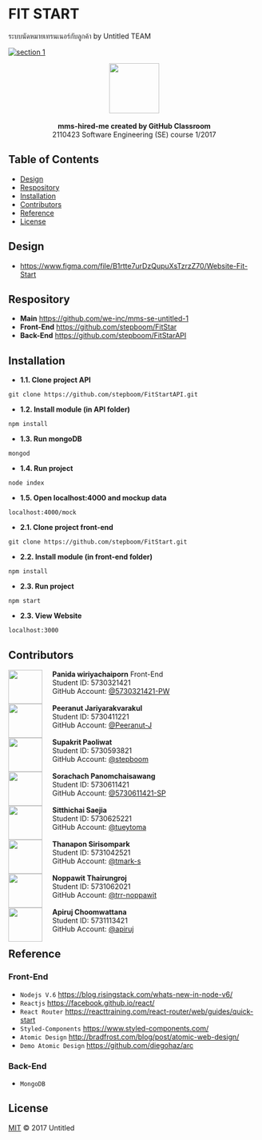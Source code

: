 
# FIT START 
ระบบนัดหมายเทรนเนอร์กับลูกค้า by Untitled TEAM 

[![section 1](https://img.shields.io/badge/section-1-ff69b4.svg?style=flat-square)](https://github.com/we-inc/mms-se-untitled-1)

<p align="center">
    <img height="100px" weight="auto" src="https://i.imgur.com/uYB2UoY.png"></img><br><br>
    <span><b>mms-hired-me created by GitHub Classroom</b></span> <br>2110423 Software Engineering (SE) course 1/2017
</p>

## Table of Contents
* [Design](#design)
* [Respository](#respository)
* [Installation](#installation)
* [Contributors](#contributors)
* [Reference](#reference)
* [License](#license)

## Design
* https://www.figma.com/file/B1rtte7urDzQupuXsTzrzZ70/Website-Fit-Start

## Respository

* **Main**        https://github.com/we-inc/mms-se-untitled-1
* **Front-End**   https://github.com/stepboom/FitStar
* **Back-End**    https://github.com/stepboom/FitStarAPI

## Installation

* **1.1. Clone project API**
```vim
git clone https://github.com/stepboom/FitStartAPI.git
```
* **1.2. Install module (in API folder)**
```vim
npm install
```
* **1.3. Run mongoDB**
```vim
mongod
```
* **1.4. Run project**
```vim
node index
```
* **1.5. Open localhost:4000 and mockup data**
```vim
localhost:4000/mock
```

* **2.1. Clone project front-end**
```vim
git clone https://github.com/stepboom/FitStart.git
```
* **2.2. Install module (in front-end folder)**
```vim
npm install
```
* **2.3. Run project**
```vim
npm start
```

* **2.3. View Website**
```vim
localhost:3000
```


## Contributors
<div>
    <a href="https://github.com/5730321421-PW"><img align="left" src="https://avatars.githubusercontent.com/5730321421-PW" width="68px;" style="margin: 0px 20px 0 0;"/></a>
    <b>Panida wiriyachaiporn</b> Front-End<br>
    Student ID: 5730321421<br>
    GitHub Account: <a href="https://github.com/5730321421-PW">@5730321421-PW</a>
</div>
<br>
<div>
    <a href="https://github.com/Peeranut-J"><img align="left" src="https://avatars.githubusercontent.com/Peeranut-J" width="68px;" style="margin: 0px 20px 0 0;"/></a>
    <b>Peeranut Jariyarakvarakul</b><br>
    Student ID: 5730411221<br>
    GitHub Account: <a href="https://github.com/Peeranut-J">@Peeranut-J</a>
</div>
<br>
<div>
    <a href="https://github.com/stepboom"><img align="left" src="https://avatars.githubusercontent.com/stepboom" width="68px;" style="margin: 0px 20px 0 0;"/></a>
    <b>Supakrit Paoliwat</b><br>
    Student ID: 5730593821<br>
    GitHub Account: <a href="https://github.com/stepboom">@stepboom</a>
</div>
<br>
<div>
    <a href="https://github.com/5730611421-SP"><img align="left" src="https://avatars.githubusercontent.com/5730611421-SP" width="68px;" style="margin: 0px 20px 0 0;"/></a>
    <b>Sorachach Panomchaisawang</b><br>
    Student ID: 5730611421<br>
    GitHub Account: <a href="https://github.com/5730611421-SP">@5730611421-SP</a>
</div>
<br>
<div>
    <a href="https://github.com/tueytoma"><img align="left" src="https://avatars.githubusercontent.com/tueytoma" width="68px;" style="margin: 0px 20px 0 0;"/></a>
    <b>Sitthichai Saejia</b><br>
    Student ID: 5730625221<br>
    GitHub Account: <a href="https://github.com/tueytoma">@tueytoma</a>
</div>
<br>
<div>
    <a href="https://github.com/tmark-s"><img align="left" src="https://avatars.githubusercontent.com/tmark-s" width="68px;" style="margin: 0px 20px 0 0;"/></a>
    <b>Thanapon Sirisompark</b><br>
    Student ID: 5731042521<br>
    GitHub Account: <a href="https://github.com/tmark-s">@tmark-s</a>
</div>
<br>
<div>
    <a href="https://github.com/trr-noppawit"><img align="left" src="https://avatars.githubusercontent.com/trr-noppawit" width="68px;" style="margin: 0px 20px 0 0;"/></a>
    <b>Noppawit Thairungroj</b><br>
    Student ID: 5731062021<br>
    GitHub Account: <a href="https://github.com/trr-noppawit">@trr-noppawit</a>
</div>
<br>
<div>
    <a href="https://github.com/apiruj"><img align="left" src="https://avatars.githubusercontent.com/apiruj" width="68px;" style="margin: 0px 20px 0 0;"/></a>
    <b>Apiruj Choomwattana</b><br>
    Student ID: 5731113421<br>
    GitHub Account: <a href="https://github.com/apiruj">@apiruj</a>
</div>

## Reference
### Front-End
* `Nodejs V.6` https://blog.risingstack.com/whats-new-in-node-v6/
* `Reactjs` https://facebook.github.io/react/
* `React Router` https://reacttraining.com/react-router/web/guides/quick-start
* `Styled-Components` https://www.styled-components.com/
* `Atomic Design` http://bradfrost.com/blog/post/atomic-web-design/
* `Demo Atomic Design` https://github.com/diegohaz/arc

### Back-End
* `MongoDB` 


## License

[MIT](LICENSE) © 2017 Untitled
